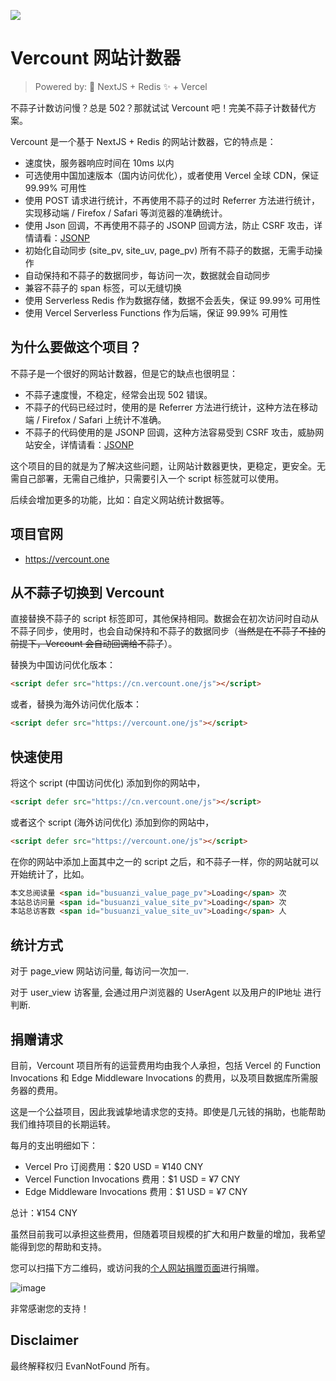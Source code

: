 
![](https://github.com/EvanNotFound/vercount/assets/68590232/5d0019ab-c0a7-4f16-8649-76db613015e8)

# Vercount 网站计数器

>  Powered by: 🚀 NextJS + Redis ✨ + Vercel

不蒜子计数访问慢？总是 502？那就试试 Vercount 吧！完美不蒜子计数替代方案。

Vercount 是一个基于 NextJS + Redis 的网站计数器，它的特点是：
- 速度快，服务器响应时间在 10ms 以内
- 可选使用中国加速版本（国内访问优化），或者使用 Vercel 全球 CDN，保证 99.99% 可用性
- 使用 POST 请求进行统计，不再使用不蒜子的过时 Referrer 方法进行统计，实现移动端 / Firefox / Safari 等浏览器的准确统计。
- 使用 Json 回调，不再使用不蒜子的 JSONP 回调方法，防止 CSRF 攻击，详情请看：[JSONP](https://en.wikipedia.org/wiki/JSONP)
- 初始化自动同步 (site_pv, site_uv, page_pv) 所有不蒜子的数据，无需手动操作
- 自动保持和不蒜子的数据同步，每访问一次，数据就会自动同步
- 兼容不蒜子的 span 标签，可以无缝切换
- 使用 Serverless Redis 作为数据存储，数据不会丢失，保证 99.99% 可用性
- 使用 Vercel Serverless Functions 作为后端，保证 99.99% 可用性


## 为什么要做这个项目？

不蒜子是一个很好的网站计数器，但是它的缺点也很明显：
- 不蒜子速度慢，不稳定，经常会出现 502 错误。
- 不蒜子的代码已经过时，使用的是 Referrer 方法进行统计，这种方法在移动端 / Firefox / Safari 上统计不准确。
- 不蒜子的代码使用的是 JSONP 回调，这种方法容易受到 CSRF 攻击，威胁网站安全，详情请看：[JSONP](https://en.wikipedia.org/wiki/JSONP)

这个项目的目的就是为了解决这些问题，让网站计数器更快，更稳定，更安全。无需自己部署，无需自己维护，只需要引入一个 script 标签就可以使用。

后续会增加更多的功能，比如：自定义网站统计数据等。

## 项目官网

- https://vercount.one

## 从不蒜子切换到 Vercount

直接替换不蒜子的 script 标签即可，其他保持相同。数据会在初次访问时自动从不蒜子同步，使用时，也会自动保持和不蒜子的数据同步（~~当然是在不蒜子不挂的前提下，Vercount 会自动回调给不蒜子~~）。

替换为中国访问优化版本：

```html
<script defer src="https://cn.vercount.one/js"></script>
```

或者，替换为海外访问优化版本：

```html
<script defer src="https://vercount.one/js"></script>
```


## 快速使用

将这个 script (中国访问优化) 添加到你的网站中，

```html
<script defer src="https://cn.vercount.one/js"></script>
```

或者这个 script (海外访问优化) 添加到你的网站中，

```html
<script defer src="https://vercount.one/js"></script>
```

在你的网站中添加上面其中之一的 script 之后，和不蒜子一样，你的网站就可以开始统计了，比如。

```html
本文总阅读量 <span id="busuanzi_value_page_pv">Loading</span> 次
本站总访问量 <span id="busuanzi_value_site_pv">Loading</span> 次
本站总访客数 <span id="busuanzi_value_site_uv">Loading</span> 人
```

## 统计方式

对于 page_view 网站访问量, 每访问一次加一.

对于 user_view 访客量, 会通过用户浏览器的 UserAgent 以及用户的IP地址 进行判断.

## 捐赠请求

目前，Vercount 项目所有的运营费用均由我个人承担，包括 Vercel 的 Function Invocations 和 Edge Middleware Invocations 的费用，以及项目数据库所需服务器的费用。

这是一个公益项目，因此我诚挚地请求您的支持。即使是几元钱的捐助，也能帮助我们维持项目的长期运转。

每月的支出明细如下：
- Vercel Pro 订阅费用：$20 USD = ¥140 CNY
- Vercel Function Invocations 费用：$1 USD = ¥7 CNY
- Edge Middleware Invocations 费用：$1 USD = ¥7 CNY

总计：¥154 CNY

虽然目前我可以承担这些费用，但随着项目规模的扩大和用户数量的增加，我希望能得到您的帮助和支持。

您可以扫描下方二维码，或访问我的[个人网站捐赠页面](https://evannotfound.com/sponsor)进行捐赠。

![image](https://github.com/user-attachments/assets/5d8c530a-d324-42f0-9f60-5e44fd1e546b)

非常感谢您的支持！

## Disclaimer

最终解释权归 EvanNotFound 所有。
